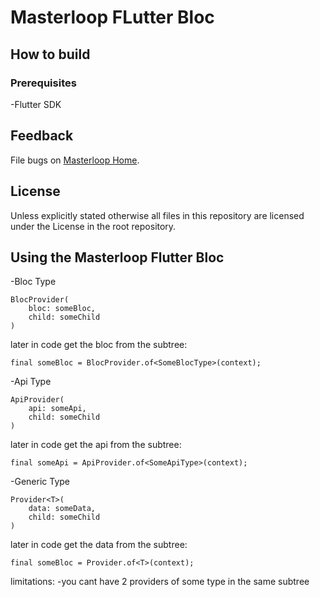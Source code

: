 # Masterloop FLutter Bloc

## How to build

### Prerequisites

-Flutter SDK

## Feedback

File bugs on [Masterloop Home](https://github.com/orgs/Masterloop/projects/1).

## License

Unless explicitly stated otherwise all files in this repository are licensed under the License in the root repository.

## Using the Masterloop Flutter Bloc

-Bloc Type

```
BlocProvider(
    bloc: someBloc,
    child: someChild
)
```

later in code get the bloc from the subtree:

```
final someBloc = BlocProvider.of<SomeBlocType>(context);
```

-Api Type

```
ApiProvider(
    api: someApi,
    child: someChild
)
```

later in code get the api from the subtree:

```
final someApi = ApiProvider.of<SomeApiType>(context);
```

-Generic Type

```
Provider<T>(
    data: someData,
    child: someChild
)
```

later in code get the data from the subtree:

```
final someBloc = Provider.of<T>(context);
```

limitations:
-you cant have 2 providers of some type in the same subtree
